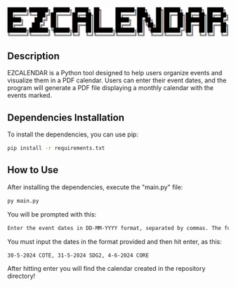 ![EZCALENDAR Logo](assets/EZCALENDAR.png)

## Description

EZCALENDAR is a Python tool designed to help users organize events and visualize them in a PDF calendar. Users can enter their event dates, and the program will generate a PDF file displaying a monthly calendar with the events marked.

## Dependencies Installation

To install the dependencies, you can use pip:

```sh
pip install -r requirements.txt
```

## How to Use
After installing the dependencies, execute the "main.py" file:

```sh
py main.py
```

You will be prompted with this:

```sh
Enter the event dates in DD-MM-YYYY format, separated by commas. The format is as follows: 30-5-2024 COTE, 31-5-2024 SDG2, 4-6-2024 CORE ...
```

You must input the dates in the format provided and then hit enter, as this:

```sh
30-5-2024 COTE, 31-5-2024 SDG2, 4-6-2024 CORE
```

After hitting enter you will find the calendar created in the repository directory!
